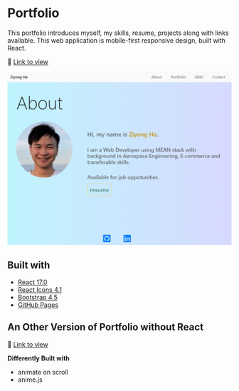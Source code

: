 # Portfolio

This portfolio introduces myself, my skills, resume, projects along with links available. This web application is mobile-first responsive design, built with React.

:link: [Link to view](http://ziyonghe.github.io/portfolio-react)

![Portfolio website preview](./public/assets/portfolio-preview.png)

## Built with

- [React 17.0](https://reactjs.org/)
- [React Icons 4.1](https://react-icons.github.io/react-icons/)
- [Bootstrap 4.5](https://getbootstrap.com/)
- [GitHub Pages](https://pages.github.com/)



## An Other Version of Portfolio without React 

:link: [Link to view](https://ziyonghe.github.io/Portfolio/index.html)

**Differently Built with**
- animate on scroll
- anime.js
